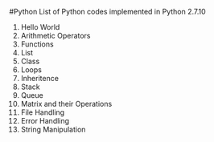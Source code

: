 #Python
List of Python codes implemented in Python 2.7.10
<ol>
<li>Hello World</li>
<li>Arithmetic Operators</li>
<li>Functions</li>
<li>List</li>
<li>Class</li>
<li>Loops</li>
<li>Inheritence</li>
<li>Stack</li>
<li>Queue</li>
<li>Matrix and their Operations</li>
<li>File Handling</li>
<li>Error Handling</li>
<li>String Manipulation</li>
</ul>
